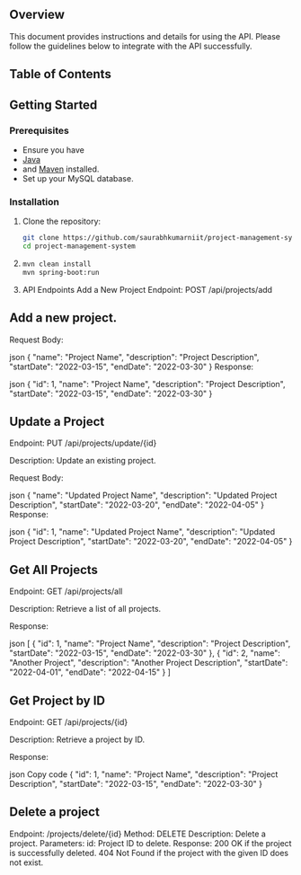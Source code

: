 
## Overview

This document provides instructions and details for using the API.
Please follow the guidelines below to integrate with the API successfully.

## Table of Contents

## Getting Started

### Prerequisites

- Ensure you have 
- [Java](https://www.oracle.com/java/technologies/javase-downloads.html) 
- and [Maven](https://maven.apache.org/download.cgi) installed.
- Set up your MySQL database.

### Installation

1. Clone the repository:
   ```bash
   git clone https://github.com/saurabhkumarniit/project-management-system.git
   cd project-management-system
   
2. ```bash
   mvn clean install
   mvn spring-boot:run
   
3. API Endpoints
   Add a New Project
   Endpoint: POST /api/projects/add

## Add a new project.

Request Body:

json
{
"name": "Project Name",
"description": "Project Description",
"startDate": "2022-03-15",
"endDate": "2022-03-30"
}
Response:

json
{
"id": 1,
"name": "Project Name",
"description": "Project Description",
"startDate": "2022-03-15",
"endDate": "2022-03-30"
}

## Update a Project
Endpoint: PUT /api/projects/update/{id}

Description: Update an existing project.

Request Body:

json
{
"name": "Updated Project Name",
"description": "Updated Project Description",
"startDate": "2022-03-20",
"endDate": "2022-04-05"
}
Response:

json
{
"id": 1,
"name": "Updated Project Name",
"description": "Updated Project Description",
"startDate": "2022-03-20",
"endDate": "2022-04-05"
}


## Get All Projects
Endpoint: GET /api/projects/all

Description: Retrieve a list of all projects.

Response:

json
[
{
"id": 1,
"name": "Project Name",
"description": "Project Description",
"startDate": "2022-03-15",
"endDate": "2022-03-30"
},
{
"id": 2,
"name": "Another Project",
"description": "Another Project Description",
"startDate": "2022-04-01",
"endDate": "2022-04-15"
}
]

## Get Project by ID
Endpoint: GET /api/projects/{id}

Description: Retrieve a project by ID.

Response:

json
Copy code
{
"id": 1,
"name": "Project Name",
"description": "Project Description",
"startDate": "2022-03-15",
"endDate": "2022-03-30"
}

## Delete a project
Endpoint: /projects/delete/{id}
Method: DELETE
Description: Delete a project.
Parameters:
id: Project ID to delete.
Response:
200 OK if the project is successfully deleted.
404 Not Found if the project with the given ID does not exist.